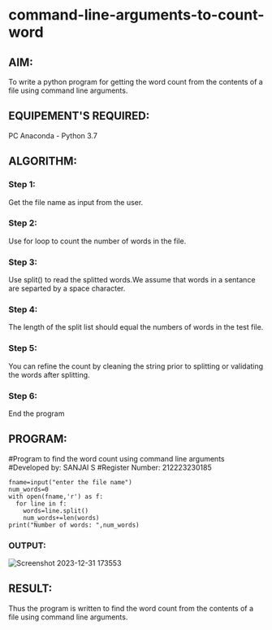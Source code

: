 # command-line-arguments-to-count-word
## AIM:
To write a python program for getting the word count from the contents of a file using command line arguments.
## EQUIPEMENT'S REQUIRED: 
PC
Anaconda - Python 3.7
## ALGORITHM: 
### Step 1:
Get the file name as input from the user.

### Step 2:
Use for loop to count the number of words in the file.

### Step 3: 
Use split() to read the splitted words.We assume that words in a sentance are separted by a space character.

### Step 4: 
The length of the split list should equal the numbers of words in the test file.

### Step 5: 
You can refine the count by cleaning the string prior to splitting or validating the words after splitting.

### Step 6: 
End the program

## PROGRAM:
 #Program to find the word count using command line arguments 
 #Developed by: SANJAI S
 #Register Number: 212223230185

~~~
fname=input("enter the file name")
num_words=0
with open(fname,'r') as f:
  for line in f:
    words=line.split()
    num_words+=len(words)
print("Number of words: ",num_words)
~~~
### OUTPUT:
![Screenshot 2023-12-31 173553](https://github.com/Sanjaichitra/command-line-arguments-to-count-word/assets/144870518/a90139cc-dfce-40e1-b691-eb6dbe45af6a)




## RESULT:
Thus the program is written to find the word count from the contents of a file using command line arguments.

